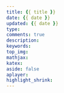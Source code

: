 ```yaml
---
title: {{ title }}
date: {{ date }}
updated: {{ date }}
type: 
comments: true
description: 
keywords: 
top_img: 
mathjax: 
katex: 
aside: false
aplayer: 
highlight_shrink: 
---
```

